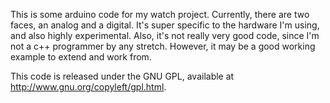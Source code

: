 This is some arduino code for my watch project. Currently, there are two faces, an analog and a digital. It's super specific to the hardware I'm using, and also highly experimental. Also, it's not really very good code, since I'm not a c++ programmer by any stretch. However, it may be a good working example to extend and work from.

This code is released under the GNU GPL, available at http://www.gnu.org/copyleft/gpl.html. 
